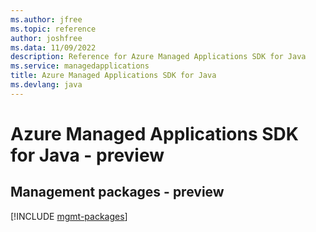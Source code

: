 ```yaml
---
ms.author: jfree
ms.topic: reference
author: joshfree
ms.data: 11/09/2022
description: Reference for Azure Managed Applications SDK for Java
ms.service: managedapplications
title: Azure Managed Applications SDK for Java
ms.devlang: java
---
```

# Azure Managed Applications SDK for Java - preview

## Management packages - preview
[!INCLUDE [mgmt-packages](managed-applications-mgmt-index.md)]